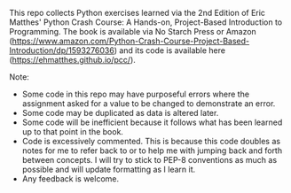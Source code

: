 This repo collects Python exercises learned via the 2nd Edition of Eric Matthes' Python Crash Course: A Hands-on, Project-Based Introduction to Programming. The book is available via No Starch Press or Amazon (https://www.amazon.com/Python-Crash-Course-Project-Based-Introduction/dp/1593276036) and its code is available here (https://ehmatthes.github.io/pcc/).

Note: 
* Some code in this repo may have purposeful errors where the assignment asked for a value to be changed to demonstrate an error. 
* Some code may be duplicated as data is altered later. 
* Some code will be inefficient because it follows what has been learned up to that point in the book. 
* Code is excessively commented. This is because this code doubles as notes for me to refer back to or to help me with jumping back and forth between concepts. I will try to stick to PEP-8 conventions as much as possible and will update formatting as I learn it. 
* Any feedback is welcome. 
